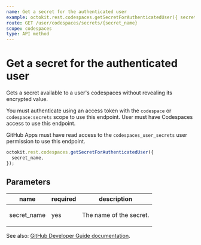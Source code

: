 ```yaml
---
name: Get a secret for the authenticated user
example: octokit.rest.codespaces.getSecretForAuthenticatedUser({ secret_name })
route: GET /user/codespaces/secrets/{secret_name}
scope: codespaces
type: API method
---
```


# Get a secret for the authenticated user

Gets a secret available to a user's codespaces without revealing its encrypted value.

You must authenticate using an access token with the `codespace` or `codespace:secrets` scope to use this endpoint. User must have Codespaces access to use this endpoint.

GitHub Apps must have read access to the `codespaces_user_secrets` user permission to use this endpoint.

```js
octokit.rest.codespaces.getSecretForAuthenticatedUser({
  secret_name,
});
```

## Parameters

<table>
  <thead>
    <tr>
      <th>name</th>
      <th>required</th>
      <th>description</th>
    </tr>
  </thead>
  <tbody>
    <tr><td>secret_name</td><td>yes</td><td>

The name of the secret.

</td></tr>
  </tbody>
</table>

See also: [GitHub Developer Guide documentation](https://docs.github.com/enterprise-cloud@latest//rest/reference/codespaces#get-a-secret-for-the-authenticated-user).
